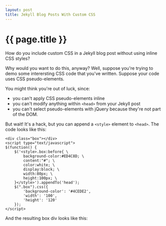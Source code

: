 ```yaml
---
layout: post
title: Jekyll Blog Posts With Custom CSS
---
```


<style type="text/css">
.flower{width:100px;height:100px;color:red;}
</style>

{{ page.title }}
================

How do you include custom CSS in a Jekyll blog post without using inline CSS styles?

Why would you want to do this, anyway?  Well, suppose you're trying to demo some interersting CSS code that you've written.  Suppose your code uses CSS pseudo-elements.  

You might think you're out of luck, since:

* you can't apply CSS pseudo-elements inline
* you can't modify anything within `<head>` from your Jekyll post
* you can't select pseudo-elements with jQuery because they're not part of the DOM.

But wait! It's a hack, but you can append a `<style>` element to `<head>`.  The code looks like this:

    <div class="box"></div>
    <script type="text/javascript">
    $(function() {
        $('<style>.box:before{ \
            background-color:#ED4C8D; \
            content:"#"; \
            color:white; \
            display:block; \
            width:80px; \
            height:100px; \
        }</style>').appendTo('head');
        $(".box").css({
            'background-color': '#4CEDE2', 
            'width': '100', 
            'height': '120'
        });
    </script>

And the resulting box div looks like this:

<div class="box"></div>

<script type="text/javascript">
$(function() {
    $('<style>.box:before{ \
            background-color:#ED4C8D; \
            content:"#"; \
            color:white; \
            display:block; \
            width:80px; \
            height:100px; \
        }</style>').appendTo('head');
    
    $(".box").css({
        'background-color': '#4CEDE2', 
        'width': '100', 
        'height': '120'
    });
});
</script>